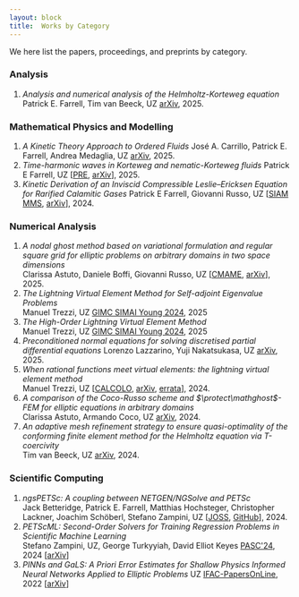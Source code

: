 ```yaml
---
layout: block
title:  Works by Category
---
```

We here list the papers, proceedings, and preprints by category.
### Analysis

  1. _Analysis and numerical analysis of the Helmholtz-Korteweg equation_
  Patrick E. Farrell, Tim van Beeck, UZ
  [arXiv](https://arxiv.org/abs/2503.10771), 2025.

### Mathematical Physics and Modelling

  1. _A Kinetic Theory Approach to Ordered Fluids_
  José A. Carrillo, Patrick E. Farrell, Andrea Medaglia, UZ
  [arXiv](https://arxiv.org/abs/2508.10744), 2025.
  2. _Time-harmonic waves in Korteweg and nematic-Korteweg fluids_ 
  Patrick E Farrell, UZ
  [[PRE](https://doi.org/10.1103/PhysRevE.111.035413), [arXiv](https://arxiv.org/abs/2411.13354)], 2025.
  3. _Kinetic Derivation of an Inviscid Compressible Leslie–Ericksen Equation for Rarified Calamitic Gases_ 
  Patrick E Farrell, Giovanni Russo, UZ
  [[SIAM MMS](https://doi.org/10.1137/24M1630529), [arXiv](https://arxiv.org/abs/2312.15210)], 2024.

### Numerical Analysis

  1. _A nodal ghost method based on variational formulation and regular square grid for elliptic problems on arbitrary domains in two space dimensions_  
  Clarissa Astuto, Daniele Boffi, Giovanni Russo, UZ
  [[CMAME](https://doi.org/10.1016/j.cma.2025.118041), [arXiv](https://arxiv.org/abs/2402.04048)], 2025.
  2. _The Lightning Virtual Element Method for Self-adjoint Eigenvalue Problems_  
  Manuel Trezzi, UZ
  [GIMC SIMAI Young 2024](https://doi.org/10.1007/978-3-031-76591-9_23), 2025  
  3. _The High-Order Lightning Virtual Element Method_  
  Manuel Trezzi, UZ
  [GIMC SIMAI Young 2024](https://doi.org/10.1007/978-3-031-76591-9_22), 2025
  4. _Preconditioned normal equations for solving discretised partial differential equations_
  Lorenzo Lazzarino, Yuji Nakatsukasa, UZ
  [arXiv](https://arxiv.org/abs/2502.17626), 2025.
  5. _When rational functions meet virtual elements: the lightning virtual element method_  
  Manuel Trezzi, UZ
  [[CALCOLO](https://doi.org/10.1007/s10092-024-00585-1), [arXiv](https://arxiv.org/pdf/2308.03560), [errata](https://www.uzerbinati.eu/assets/notes/erratalightningvem.pdf)], 2024.
  6. _A comparison of the Coco-Russo scheme and $\protect\mathghost$-FEM for elliptic equations in arbitrary domains_  
  Clarissa Astuto, Armando Coco, UZ
  [arXiv](https://arxiv.org/abs/2405.16582), 2024.
  7. _An adaptive mesh refinement strategy to ensure quasi-optimality of the conforming finite element method for the Helmholtz equation via T-coercivity_  
  Tim van Beeck, UZ
  [arXiv](https://arxiv.org/abs/2403.06266), 2024.

### Scientific Computing

  1. _ngsPETSc: A coupling between NETGEN/NGSolve and PETSc_  
  Jack Betteridge, Patrick E. Farrell, Matthias Hochsteger, Christopher Lackner, Joachim Schöberl, Stefano Zampini, UZ
  [[JOSS](https://doi.org/10.21105/joss.07359), [GitHub](https://github.com/NGSolve/ngsPETSc)], 2024.
  2. _PETScML: Second-Order Solvers for Training Regression Problems in Scientific Machine Learning_  
  Stefano Zampini, UZ, George Turkyyiah, David Elliot Keyes
  [PASC'24](https://doi.org/10.1145/3659914.3659931), 2024  [[arXiv](https://arxiv.org/pdf/2403.12188)]  
  3. _PINNs and GaLS: A Priori Error Estimates for Shallow Physics Informed Neural Networks Applied to Elliptic Problems_ 
  UZ
  [IFAC-PapersOnLine](https://doi.org/10.1016/j.ifacol.2022.09.072), 2022  [[arXiv](https://arxiv.org/pdf/2202.01059)]  